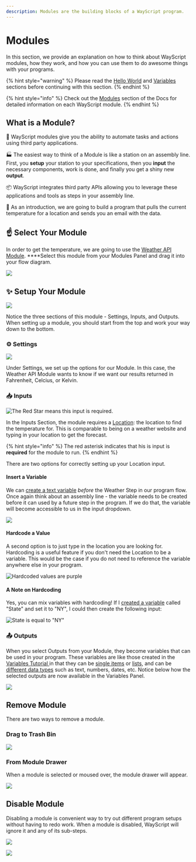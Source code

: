 ```yaml
---
description: Modules are the building blocks of a WayScript program.
---
```


# Modules

In this section, we provide an explanation on how to think about WayScript modules, how they work, and how you can use them to do awesome things with your programs.

{% hint style="warning" %}
Please read the [Hello World](hello-world.md) and [Variables](variables.md) sections before continuing with this section.
{% endhint %}

{% hint style="info" %}
Check out the [Modules](../library/modules/) section of the Docs for detailed information on each WayScript module.
{% endhint %}

## What is a Module?

🤖 WayScript modules give you the ability to automate tasks and actions using third party applications.

🏭 The easiest way to think of a Module is like a station on an assembly line. First, you **setup** your station to your specifications, then you **input** the necessary components, work is done, and finally you get a shiny new **output**.

📦 WayScript integrates third party APIs allowing you to leverage these applications and tools as steps in your assembly line.

📧 As an introduction, we are going to build a program that pulls the current temperature for a location and sends you an email with the data.  

## ☝ Select Your Module

In order to get the temperature, we are going to use the [Weather API Module](../library/modules/weather-api.md). ****Select this module from your Modules Panel and drag it into your flow diagram. 

![](../.gitbook/assets/screenshot-2019-07-16-12.30.41.png)

## ✨ Setup Your Module

![](../.gitbook/assets/screenshot-2019-07-16-12.58.33.png)

Notice the three sections of this module - Settings, Inputs, and Outputs. When setting up a module, you should start from the top and work your way down to the bottom. 

### ⚙ Settings

![](../.gitbook/assets/screenshot-2019-07-16-12.59.51.png)

Under Settings, we set up the options for our Module. In this case, the Weather API Module wants to know if we want our results returned in Fahrenheit, Celcius, or Kelvin.

### 📥 Inputs

![The Red Star means this input is required.](../.gitbook/assets/screenshot-2019-07-16-13.07.21.png)

In the Inputs Section, the module requires a [Location](../library/modules/weather-api.md#inputs): the location to find the temperature for. This is comparable to being on a weather website and typing in your location to get the forecast. 

{% hint style="info" %}
The red asterisk indicates that his is input is **required** for the module to run.
{% endhint %}

There are two options for correctly setting up your Location input.

#### Insert a Variable

We can [create a text variable](variables.md) _before_ the Weather Step in our program flow. Once again think about an assembly line - the variable needs to be created before it can used by a future step in the program. If we do that, the variable will become accessible to us in the input dropdown. 

![](../.gitbook/assets/screenshot-2019-07-16-13.05.53.png)

#### Hardcode a Value

A second option is to just type in the location you are looking for. Hardcoding is a useful feature if you don't need the Location to be a variable. This would be the case if you do not need to reference the variable anywhere else in your program. 

![Hardcoded values are purple](../.gitbook/assets/screenshot-2019-07-16-13.12.18.png)

#### A Note on Hardcoding

Yes, you can mix variables with hardcoding! If I [created a variable](variables.md) called "State" and set it to "NY", I could then create the following input:

![State is equal to &quot;NY&quot;](../.gitbook/assets/screenshot-2019-07-16-13.14.05.png)

### 📤 Outputs

When you select Outputs from your Module, they become variables that can be used in your program. These variables are like those created in the [Variables Tutorial ](variables.md)in that they can be [single items](variables.md#single-item) or [lists](variables.md#lists), and can be [different data types](variables.md#variable-types) such as text, numbers, dates, etc. Notice below how the selected outputs are now available in the Variables Panel.

![](../.gitbook/assets/screenshot-2019-07-16-13.21.13.png)

## Remove Module

There are two ways to remove a module.

### Drag to Trash Bin

![](../.gitbook/assets/screen-shot-2019-07-26-at-1.42.13-pm.png)

### From Module Drawer

When a module is selected or moused over, the module drawer will appear.

![](../.gitbook/assets/screen-shot-2019-07-26-at-1.48.34-pm.png)

## Disable Module

Disabling a module is convenient way to try out different program setups without having to redo work. When a module is disabled, WayScript will ignore it and any of its sub-steps.

![](../.gitbook/assets/screen-shot-2019-07-26-at-1.58.31-pm.png)

![](../.gitbook/assets/screen-shot-2019-07-26-at-2.07.55-pm.png)

### 



